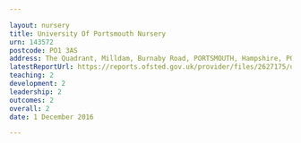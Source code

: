 ```yaml
---

layout: nursery
title: University Of Portsmouth Nursery
urn: 143572
postcode: PO1 3AS
address: The Quadrant, Milldam, Burnaby Road, PORTSMOUTH, Hampshire, PO1 3AS
latestReportUrl: https://reports.ofsted.gov.uk/provider/files/2627175/urn/143572.pdf
teaching: 2
development: 2
leadership: 2
outcomes: 2
overall: 2
date: 1 December 2016

---
```

